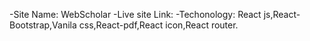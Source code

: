 -Site Name: WebScholar
-Live site Link: 
-Techonology: React js,React-Bootstrap,Vanila css,React-pdf,React icon,React router.